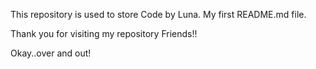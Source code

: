 This repository is used to store Code by Luna. My first README.md file. 

Thank you for visiting my repository Friends!!

Okay..over and out!